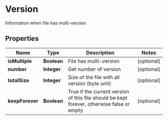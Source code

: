 

# Version

Information when file has multi-version

## Properties

| Name | Type | Description | Notes |
|------------ | ------------- | ------------- | -------------|
|**isMultiple** | **Boolean** | File has multi-version |  [optional] |
|**number** | **Integer** | Get number of version |  [optional] |
|**totalSize** | **Integer** | Size of the file with all version  (byte unit) |  [optional] |
|**keepForever** | **Boolean** | True if the current version of this file should be kept forever, otherwise false or empty |  [optional] |



